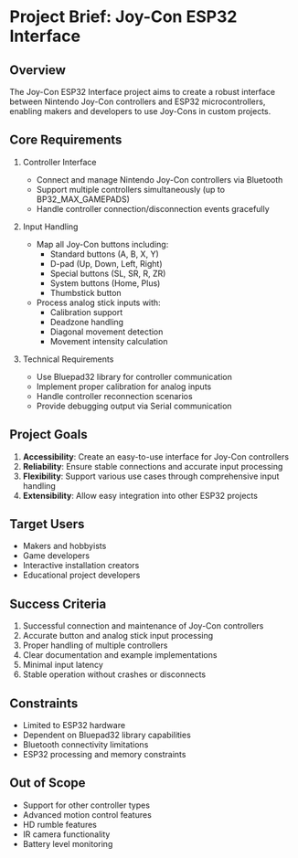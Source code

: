 # Project Brief: Joy-Con ESP32 Interface

## Overview

The Joy-Con ESP32 Interface project aims to create a robust interface between Nintendo Joy-Con controllers and ESP32 microcontrollers, enabling makers and developers to use Joy-Cons in custom projects.

## Core Requirements

1. Controller Interface
   - Connect and manage Nintendo Joy-Con controllers via Bluetooth
   - Support multiple controllers simultaneously (up to BP32_MAX_GAMEPADS)
   - Handle controller connection/disconnection events gracefully

2. Input Handling
   - Map all Joy-Con buttons including:
     - Standard buttons (A, B, X, Y)
     - D-pad (Up, Down, Left, Right)
     - Special buttons (SL, SR, R, ZR)
     - System buttons (Home, Plus)
     - Thumbstick button
   - Process analog stick inputs with:
     - Calibration support
     - Deadzone handling
     - Diagonal movement detection
     - Movement intensity calculation

3. Technical Requirements
   - Use Bluepad32 library for controller communication
   - Implement proper calibration for analog inputs
   - Handle controller reconnection scenarios
   - Provide debugging output via Serial communication

## Project Goals

1. **Accessibility**: Create an easy-to-use interface for Joy-Con controllers
2. **Reliability**: Ensure stable connections and accurate input processing
3. **Flexibility**: Support various use cases through comprehensive input handling
4. **Extensibility**: Allow easy integration into other ESP32 projects

## Target Users

- Makers and hobbyists
- Game developers
- Interactive installation creators
- Educational project developers

## Success Criteria

1. Successful connection and maintenance of Joy-Con controllers
2. Accurate button and analog stick input processing
3. Proper handling of multiple controllers
4. Clear documentation and example implementations
5. Minimal input latency
6. Stable operation without crashes or disconnects

## Constraints

- Limited to ESP32 hardware
- Dependent on Bluepad32 library capabilities
- Bluetooth connectivity limitations
- ESP32 processing and memory constraints

## Out of Scope

- Support for other controller types
- Advanced motion control features
- HD rumble features
- IR camera functionality
- Battery level monitoring
